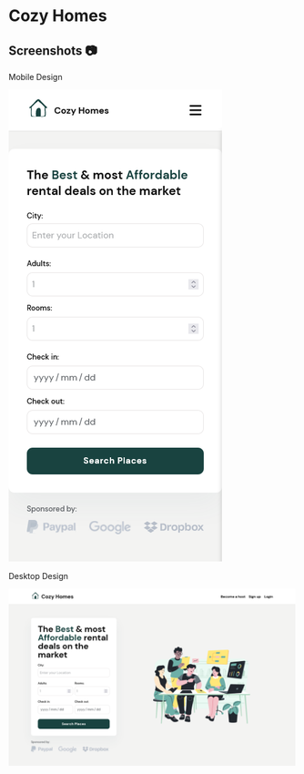 # Cozy Homes

## Screenshots 📷

Mobile Design

![Mobile Design](./src/assets/cozy-homes-mobile-design.png)

Desktop Design

![Desktop Design](./src/assets/cozy-homes-desktop-design.png)
